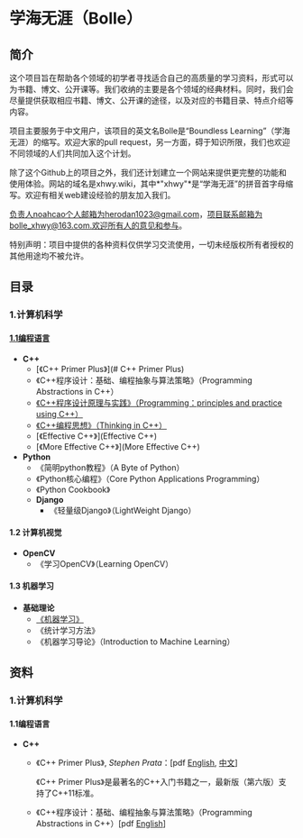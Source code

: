 # 学海无涯（Bolle）

## 简介

这个项目旨在帮助各个领域的初学者寻找适合自己的高质量的学习资料，形式可以为书籍、博文、公开课等。我们收纳的主要是各个领域的经典材料。同时，我们会尽量提供获取相应书籍、博文、公开课的途径，以及对应的书籍目录、特点介绍等内容。

项目主要服务于中文用户，该项目的英文名Bolle是“Boundless Learning”（学海无涯）的缩写。欢迎大家的pull request，另一方面，碍于知识所限，我们也欢迎不同领域的人们共同加入这个计划。

除了这个Github上的项目之外，我们还计划建立一个网站来提供更完整的功能和使用体验。网站的域名是xhwy.wiki，其中*"xhwy"*是“学海无涯”的拼音首字母缩写。欢迎有相关web建设经验的朋友加入我们。

负责人noahcao个人邮箱为herodan1023@gmail.com，项目联系邮箱为bolle_xhwy@163.com.欢迎所有人的意见和参与。

特别声明：项目中提供的各种资料仅供学习交流使用，一切未经版权所有者授权的其他用途均不被允许。

## 目录

### 1.计算机科学

#### [1.1编程语言](#1.1编程语言)

- **C++**
  - [《C++ Primer Plus》](# C++ Primer Plus)
  - 《C++程序设计：基础、编程抽象与算法策略》（Programming Abstractions in C++）
  - [《C++程序设计原理与实践》（Programming：principles and practice using C++）](C++程序设计原理与实践)
  - [《C++编程思想》（Thinking in C++）](C++编程思想)
  - [《Effective C++》](Effective C++)
  - [《More Effective C++》](More Effective C++)
- **Python**
  - <span id = "jump">《简明python教程》（A Byte of Python）</span>
  - 《Python核心编程》（Core Python Applications Programming）
  - 《Python Cookbook》
  - **Django**
    - 《轻量级Django》（LightWeight Django）

#### 1.2 计算机视觉

- **OpenCV**
  - 《学习OpenCV》（Learning OpenCV）

#### 1.3 机器学习

- **基础理论**
  - [《机器学习》](#jump)
  - 《统计学习方法》
  - 《机器学习导论》（Introduction to Machine Learning）



## 资料

### 1.计算机科学

#### 1.1编程语言

* **C++**

  * 《C++ Primer Plus》, *Stephen Prata*：[pdf [English](http://pan.baidu.com/s/1kUY8tPP), [中文](http://pan.baidu.com/s/1o7LBbqq)] 

    《C++ Primer Plus》是最著名的C++入门书籍之一，最新版（第六版）支持了C++11标准。

  * 《C++程序设计：基础、编程抽象与算法策略》（Programming Abstractions in C++）[pdf [English](http://pan.baidu.com/s/1nv8wgkD)]

  ​

